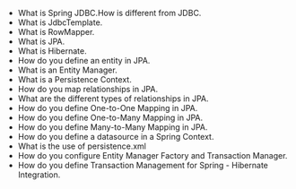 - What is Spring JDBC.How is different from JDBC.
- What is JdbcTemplate.
- What is RowMapper.
- What is JPA.
- What is Hibernate.
- How do you define an entity in JPA.
- What is an Entity Manager.
- What is a Persistence Context.
- How do you map relationships in JPA.
- What are the different types of relationships in JPA.
- How do you define One-to-One Mapping in JPA.
- How do you define One-to-Many Mapping in JPA.
- How do you define Many-to-Many Mapping in JPA.
- How do you define a datasource in a Spring Context.
- What is the use of persistence.xml
- How do you configure Entity Manager Factory and Transaction Manager.
- How do you define Transaction Management for Spring - Hibernate Integration.